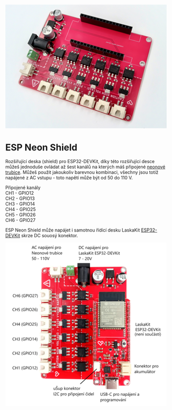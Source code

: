 ![ESP Neon Shield](https://github.com/LaskaKit/ESP_Neon_Shield/blob/main/img/ESP_Neon_Shield_2.jpg)

# ESP Neon Shield

Rozšiřující deska (shield) pro ESP32-DEVKit, díky této rozšiřující desce můžeš jednoduše ovládat až šest kanálů na kterých máš připojené [neonové trubice](https://www.laskakit.cz/flexibilni-neonova-trubice-5m/). Můžeš použit jakoukoliv barevnou kombinaci, všechny jsou totiž napájené z AC vstupu - toto napětí může být od 50 do 110 V. 

Připojené kanály<br>
CH1 - GPIO12<br>
CH2 - GPIO13<br>
CH3 - GPIO14<br>
CH4 - GPIO25<br>
CH5 - GPIO26<br>
CH6 - GPIO27<br>

ESP Neon Shield může napájet i samotnou řídící desku LaskaKit [ESP32-DEVKit](https://www.laskakit.cz/laskakit-esp32-devkit/) skrze DC souosý konektor.

![ESP Neon Shield](https://github.com/LaskaKit/ESP_Neon_Shield/blob/main/img/ESP_Neon_Shield_pinout.jpg)

